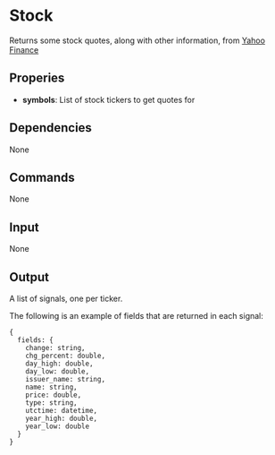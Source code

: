 Stock
============

Returns some stock quotes, along with other information, from [Yahoo Finance](https://finance.yahoo.com/)

Properies
---------

-   **symbols**: List of stock tickers to get quotes for

Dependencies
------------
None

Commands
--------
None

Input
-----
None

Output
------
A list of signals, one per ticker. 

The following is an example of fields that are returned in each signal:

```
{  
  fields: {  
    change: string,
    chg_percent: double,
    day_high: double,
    day_low: double,
    issuer_name: string,
    name: string,
    price: double,
    type: string,
    utctime: datetime,
    year_high: double,
    year_low: double
  }
}
```
